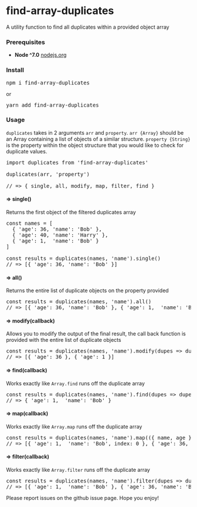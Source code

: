 # find-array-duplicates
A utility function to find all duplicates within a provided object array

### Prerequisites
* **Node ^7.0** [nodejs.org](https://nodejs.org)

### Install
<pre lang="highlight">
npm i find-array-duplicates
</pre>

or

<pre lang="highlight">
yarn add find-array-duplicates
</pre>

### Usage
`duplicates` takes in 2 arguments `arr` and `property`. `arr {Array}` should be an Array containing a list of objects of a similar structure.
`property {String}` is the property within the object structure that you would like to check for duplicate values.
<pre lang="highlight">
import duplicates from 'find-array-duplicates'

duplicates(arr, 'property')

// => { single, all, modify, map, filter, find }
</pre>

#### => single()
Returns the first object of the filtered duplicates array
<pre lang="highlight">
const names = [
  { 'age': 36, 'name': 'Bob' },
  { 'age': 40, 'name': 'Harry' },
  { 'age': 1,  'name': 'Bob' }
]

const results = duplicates(names, 'name').single()
// => [{ 'age': 36, 'name': 'Bob' }]
</pre>

#### => all()
Returns the entire list of duplicate objects on the property provided
<pre lang="highlight">
const results = duplicates(names, 'name').all()
// => [{ 'age': 36, 'name': 'Bob' }, { 'age': 1,  'name': 'Bob' }]
</pre>

#### => modify(callback)
Allows you to modify the output of the final result, the call back function is provided with the entire list of duplicate objects 
<pre lang="highlight">
const results = duplicates(names, 'name').modify(dupes => dupes.age)
// => [{ 'age': 36 }, { 'age': 1 }]
</pre>

#### => find(callback)
Works exactly like `Array.find` runs off the duplicate array
<pre lang="highlight">
const results = duplicates(names, 'name').find(dupes => dupes.age === 1)
// => { 'age': 1,  'name': 'Bob' }
</pre>

#### => map(callback)
Works exactly like `Array.map` runs off the duplicate array
<pre lang="highlight">
const results = duplicates(names, 'name').map(({ name, age }, index) => { name, age, index })
// => [{ 'age': 1,  'name': 'Bob', index: 0 }, { 'age': 36, 'name': 'Bob', index: 1 }]
</pre>

#### => filter(callback)
Works exactly like `Array.filter` runs off the duplicate array
<pre lang="highlight">
const results = duplicates(names, 'name').filter(dupes => dupes.age >= 1)
// => [{ 'age': 1,  'name': 'Bob' }, { 'age': 36, 'name': 'Bob' }]
</pre>

Please report issues on the github issue page. Hope you enjoy!
